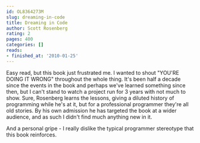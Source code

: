 ```yaml
---
id: OL8364273M
slug: dreaming-in-code
title: Dreaming in Code
author: Scott Rosenberg
rating: 2
pages: 400
categories: []
reads:
- finished_at: '2010-01-25'
---
```

Easy read, but this book just frustrated me. I wanted to shout "YOU'RE DOING IT WRONG" throughout the whole thing. It's been half a decade since the events in the book and perhaps we've learned something since then, but I can't stand to watch a project run for 3 years with not much to show. Sure, Rosenberg learns the lessons, giving a diluted history of programming while he's at it, but for a professional programmer they're all old stories. By his own admission he has targeted the book at a wider audience, and as such I didn't find much anything new in it.

And a personal gripe - I really dislike the typical programmer stereotype that this book reinforces.
